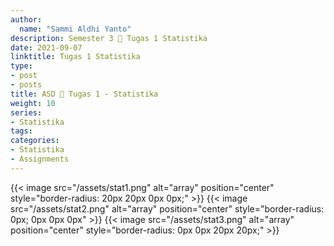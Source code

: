```yaml
---
author:
  name: "Sammi Aldhi Yanto"
description: Semester 3 📜 Tugas 1 Statistika
date: 2021-09-07
linktitle: Tugas 1 Statistika
type:
- post
- posts
title: ASD 🎲 Tugas 1 - Statistika
weight: 10
series:
- Statistika
tags:
categories:
- Statistika
- Assignments
---
```


{{< image src="/assets/stat1.png" alt="array" position="center" style="border-radius: 20px 20px 0px 0px;" >}}
{{< image src="/assets/stat2.png" alt="array" position="center" style="border-radius: 0px; 0px 0px 0px" >}}
{{< image src="/assets/stat3.png" alt="array" position="center" style="border-radius: 0px 0px 20px 20px;" >}}